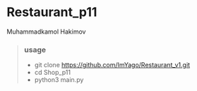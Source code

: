 # Restaurant_p11
Muhammadkamol Hakimov
> ### usage
> - git clone https://github.com/ImYago/Restaurant_v1.git 
> - cd Shop_p11 
> - python3 main.py 
